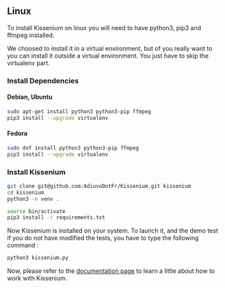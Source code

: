 ## Linux

To install Kissenium on linux you will need to have python3, pip3 and ffmpeg installed.

We choosed to install it in a virtual environment, but of you really want to you can install it outside a virtual environment. You just have to skip the virtualenv part.

### Install Dependencies

#### Debian, Ubuntu

```bash
sudo apt-get install python3 python3-pip ffmpeg
pip3 install --upgrade virtualenv
```

#### Fedora

```bash
sudo dnf install python3 python3-pip ffmpeg
pip3 install --upgrade virtualenv
```

### Install Kissenium

```bash
git clone git@github.com:AdiuvoDotFr/Kissenium.git kissenium
cd kissenium
python3 -m venv .

source bin/activate
pip3 install -r requirements.txt
```

Now Kissenium is installed on your system. To launch it, and the demo test if you do not have modified the tests, you have to type the following command :

```bash
python3 kissenium.py
```

Now, please refer to the [documentation page](documentation.html) to learn a little about how to work with Kissenium.